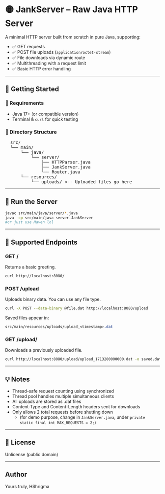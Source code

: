 # 🟡 JankServer – Raw Java HTTP Server

A minimal HTTP server built from scratch in pure Java, supporting:

- ✅ GET requests
- ✅ POST file uploads (`application/octet-stream`)
- ✅ File downloads via dynamic route
- ✅ Multithreading with a request limit
- ✅ Basic HTTP error handling

---

## 🏁 Getting Started

### 🧱 Requirements
- Java 17+ (or compatible version)
- Terminal & `curl` for quick testing

### 📂 Directory Structure
<pre>
  src/ 
  └── main/ 
      └── java/ 
          └── server/ 
              ├── HTTPParser.java 
              ├── JankServer.java 
              └── Router.java 
      └── resources/ 
          └── uploads/ <-- Uploaded files go here
</pre>

---

## 🚀 Run the Server

```bash
javac src/main/java/server/*.java
java -cp src/main/java server.JankServer
#or just use Maven lol
```
--- 
## 🔁 Supported Endpoints
### GET /

Returns a basic greeting.

```bash
curl http://localhost:8080/
```

### POST /upload
Uploads binary data. You can use any file type.
```bash
curl -X POST --data-binary @file.dat http://localhost:8080/upload
```
Saved files appear in:
```css
src/main/resources/uploads/upload_<timestamp>.dat
```
### GET /upload/<filename>

Downloads a previously uploaded file.
```bash
curl http://localhost:8080/upload/upload_1713200000000.dat -o saved.dat
```
---
## 💡 Notes
- Thread-safe request counting using synchronized
- Thread pool handles multiple simultaneous clients
- All uploads are stored as .dat files
- Content-Type and Content-Length headers sent for downloads
- Only allows 2 total requests before shutting down
  - (for demo purpose, change in ``JankServer.java``, under ``private static final int MAX_REQUESTS = 2;``)

---

 ## 📜 License

Unlicense (public domain)

---
## Author

Yours truly, HShrigma

